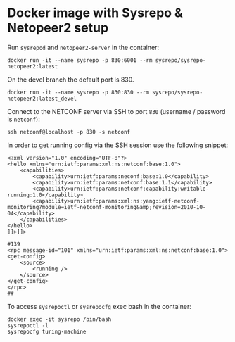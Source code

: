 # Docker image with Sysrepo & Netopeer2 setup

Run `sysrepod` and `netopeer2-server` in the container:
```
docker run -it --name sysrepo -p 830:6001 --rm sysrepo/sysrepo-netopeer2:latest
```

On the devel branch the default port is 830.
```
docker run -it --name sysrepo -p 830:830 --rm sysrepo/sysrepo-netopeer2:latest_devel
```

Connect to the NETCONF server via SSH to port `830` (username / password is `netconf`):
```
ssh netconf@localhost -p 830 -s netconf
```

In order to get running config via the SSH session use the following snippet:
```
<?xml version="1.0" encoding="UTF-8"?>
<hello xmlns="urn:ietf:params:xml:ns:netconf:base:1.0">
	<capabilities>
		<capability>urn:ietf:params:neconf:base:1.0</capability>
		<capability>urn:ietf:params:netconf:base:1.1</capability>
		<capability>urn:ietf:params:netconf:capability:writable-running:1.0</capability>
		<capability>urn:ietf:params:xml:ns:yang:ietf-netconf-monitoring?module=ietf-netconf-monitoring&amp;revision=2010-10-04</capability>
	</capabilities>
</hello>
]]>]]>

#139
<rpc message-id="101" xmlns="urn:ietf:params:xml:ns:netconf:base:1.0">
<get-config>
	<source>
		<running />
	</source>
</get-config>
</rpc>
##
```

To access `sysrepoctl` or `sysrepocfg` exec bash in the container:
```
docker exec -it sysrepo /bin/bash
sysrepoctl -l
sysrepocfg turing-machine
```

